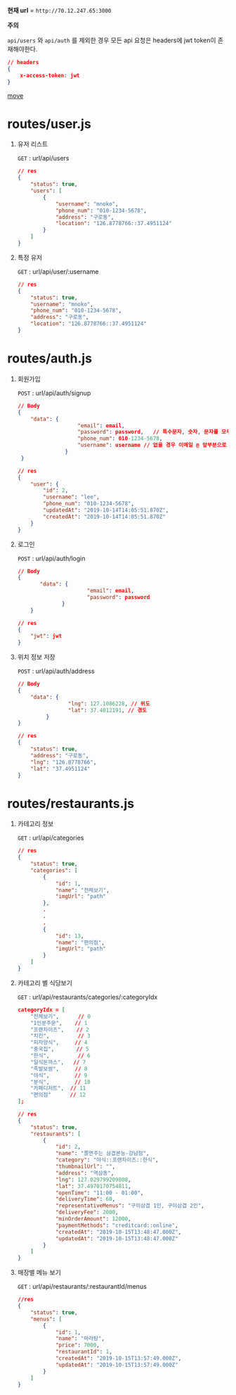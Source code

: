**현재 url** = `http://70.12.247.65:3000`

**주의**

`api/users` 와 `api/auth` 를 제외한 경우 모든 api 요청은 headers에 jwt token이 존재해야한다.

```json
// headers
{
    x-access-token: jwt
}
```



[move](routes/auth.js)



# routes/user.js

1. 유저 리스트

   `GET` : url/api/users

   ```json
   // res
   {
       "status": true,
       "users": [
           {
               "username": "mnoko",
               "phone_num": "010-1234-5678",
               "address": "구로동",
               "location": "126.8778766::37.4951124"
           }
       ]
   }
   ```

   

2. 특정 유저

   `GET` : url/api/user/:username

   ```json
   // res
   {
       "status": true,
       "username": "mnoko",
       "phone_num": "010-1234-5678",
       "address": "구로동",
       "location": "126.8778766::37.4951124"
   }
   ```

   

# routes/auth.js

1. 회원가입

   `POST` : url/api/auth/signup

   ```json
   // Body
   {
       "data": {
                      "email": email,
                      "password": password,   // 특수문자, 숫자, 문자를 모두 포함한 8~15자리
                      "phone_num": 010-1234-5678,
                      "username": username // 없을 경우 이메일 @ 앞부분으로 대체
                  }
    }   
   
   // res
   {
       "user": {
           "id": 2,
           "username": "lee",
           "phone_num": "010-1234-5678",
           "updatedAt": "2019-10-14T14:05:51.870Z",
           "createdAt": "2019-10-14T14:05:51.870Z"
       }
   }
   ```

   

2. 로그인

   `POST` : url/api/auth/login

   ```json
   // Body
   {
          "data": {
                         "email": email,
                         "password": password
                 }
       }   
   
   // res
   {
       "jwt": jwt
   }
   ```

   

3. 위치 정보 저장

   `POST` : url/api/auth/address

   ```json
   // Body
   {
       "data": {
                   "lng": 127.1086228, // 위도
                   "lat": 37.4012191, // 경도
       		}
   }
   
   // res
   {
       "status": true,
       "address": "구로동",
       "lng": "126.8778766",
       "lat": "37.4951124"
   }
   ```

   

# routes/restaurants.js

1. 카테고리 정보

   `GET` : url/api/categories

   ```json
   // res
   {
       "status": true,
       "categories": [
           {
               "id": 1,
               "name": "전체보기",
               "imgUrl": "path"
           },
           .
           .
           .
           {
               "id": 13,
               "name": "편의점",
               "imgUrl": "path"
           }
       ]
   }
   ```

   

2. 카테고리 별 식당보기

   `GET` : url/api/restaurants/categories/:categoryIdx

   ```json
   categoryIdx = [
       "전체보기",      // 0
       "1인분주문",    // 1
       "프랜차이즈",    // 2
       "치킨",         // 3
       "피자양식",     // 4
       "중국집",       // 5
       "한식",         // 6
       "일식돈까스",   // 7
       "족발보쌈",     // 8
       "야식",        // 9
       "분식",        // 10
       "카페디저트",  // 11
       "편의점"      // 12
   ];
   
   // res
   {
       "status": true,
       "restaurants": [
           {
               "id": 2,
               "name": "쫄면주는 삼겹본능-강남점",
               "category": "야식::프랜차이즈::한식",
               "thumbnailUrl": "",
               "address": "역삼동",
               "lng": 127.029799209808,
               "lat": 37.4970170754811,
               "openTime": "11:00 - 01:00",
               "deliveryTime": 60,
               "representativeMenus": "구이삼겹 1인, 구이삼겹 2인",
               "deliveryFee": 2000,
               "minOrderAmount": 12000,
               "paymentMethods": "creditcard::online",
               "createdAt": "2019-10-15T13:48:47.000Z",
               "updatedAt": "2019-10-15T13:48:47.000Z"
           }
       ]
   }
   ```

   

3. 매장별 메뉴 보기

   `GET` : url/api/restaurants/:restaurantId/menus

   ```json
   //res 
   {
       "status": true,
       "menus": [
           {
               "id": 1,
               "name": "마라탕",
               "price": 7000,
               "restaurantId": 1,
               "createdAt": "2019-10-15T13:57:49.000Z",
               "updatedAt": "2019-10-15T13:57:49.000Z"
           }
       ]
   }
   ```

   